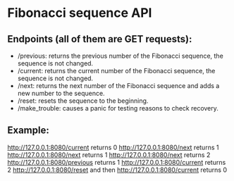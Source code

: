 # Fibonacci sequence API

## Endpoints (all of them are GET requests):
- /previous: returns the previous number of the Fibonacci sequence, the sequence is not changed.
- /current: returns the current number of the Fibonacci sequence, the sequence is not changed.
- /next: returns the next number of the Fibonacci sequence and adds a new number to the sequence.
- /reset: resets the sequence to the beginning.
- /make_trouble: causes a panic for testing reasons to check recovery.


## Example:

http://127.0.0.1:8080/current returns 0
http://127.0.0.1:8080/next returns 1
http://127.0.0.1:8080/next returns 1
http://127.0.0.1:8080/next returns 2
http://127.0.0.1:8080/previous returns 1
http://127.0.0.1:8080/current returns 2
http://127.0.0.1:8080/reset and then http://127.0.0.1:8080/current returns 0